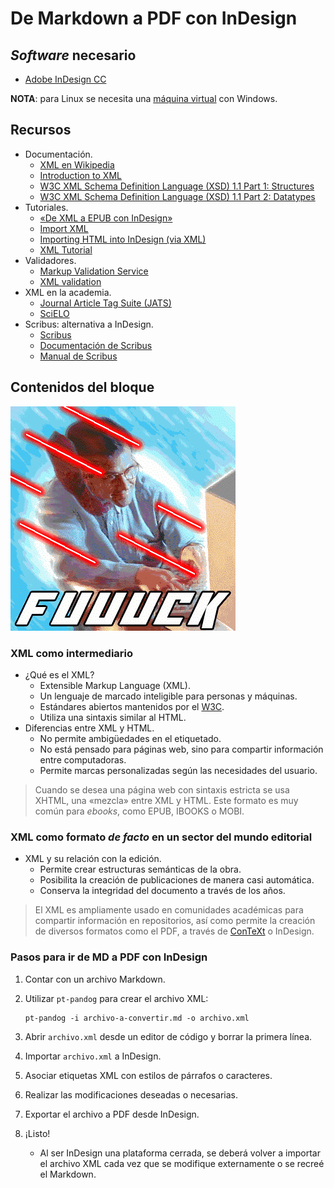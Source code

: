 # De Markdown a PDF con InDesign

## *Software* necesario

* [Adobe InDesign CC](https://www.adobe.com/la/products/indesign.html)

**NOTA**: para Linux se necesita una [máquina virtual](https://www.virtualbox.org/) con Windows.

## Recursos

* Documentación.
	* [XML en Wikipedia](https://en.wikipedia.org/wiki/XML)
	* [Introduction to XML](https://web.archive.org/web/20151016053704/http://wam.inrialpes.fr/courses/PG-MoSIG12/xml.pdf)
	* [W3C XML Schema Definition Language (XSD) 1.1 Part 1: Structures](https://www.w3.org/TR/xmlschema11-1/)
	* [W3C XML Schema Definition Language (XSD) 1.1 Part 2: Datatypes](https://www.w3.org/TR/xmlschema11-2/)
* Tutoriales.
	* [«De XML a EPUB con InDesign»](http://marianaeguaras.com/de-xml-a-epub-con-indesign/)
	* [Import XML](https://helpx.adobe.com/indesign/using/importing-xml.html)
	* [Importing HTML into InDesign (via XML)](http://networkcultures.org/digitalpublishing/2014/05/15/import-html-into-indesign-via-xml/)
	* [XML Tutorial](https://www.w3schools.com/xml/)
* Validadores.
	* [Markup Validation Service](https://validator.w3.org)
	* [XML validation](http://www.xmlvalidation.com/)
* XML en la academia.
	* [Journal Article Tag Suite (JATS)](https://jats.nlm.nih.gov/)
	* [SciELO](http://www.scielo.org.mx/scielo.php)
* Scribus: alternativa a InDesign.
	* [Scribus](https://www.scribus.net/)
	* [Documentación de Scribus](https://wiki.scribus.net/canvas/Help:TOC)
	* [Manual de Scribus](https://scribusdocs.files.wordpress.com/2011/05/scribus-manual-de-usuario.pdf)

## Contenidos del bloque

![](recursos/imagen08-01.gif)

### XML como intermediario

* ¿Qué es el XML?
	* Extensible Markup Language (XML).
	* Un lenguaje de marcado inteligible para personas y máquinas.
	* Estándares abiertos mantenidos por el [W3C](https://en.wikipedia.org/wiki/World_Wide_Web_Consortium).
	* Utiliza una sintaxis similar al HTML.
* Diferencias entre XML y HTML.
	* No permite ambigüedades en el etiquetado.
	* No está pensado para páginas web, sino para compartir información entre computadoras.
	* Permite marcas personalizadas según las necesidades del usuario.

> Cuando se desea una página web con sintaxis estricta se usa XHTML, una
«mezcla» entre XML y HTML. Este formato es muy común para *ebooks*, como EPUB,
IBOOKS o MOBI.

### XML como formato *de facto* en un sector del mundo editorial

* XML y su relación con la edición.
	* Permite crear estructuras semánticas de la obra.
	* Posibilita la creación de publicaciones de manera casi automática.
	* Conserva la integridad del documento a través de los años.
  
> El XML es ampliamente usado en comunidades académicas para compartir
información en repositorios, así como permite la creación de diversos
formatos como el PDF, a través de [ConTeXt](http://wiki.contextgarden.net/XML)
o InDesign.

### Pasos para ir de MD a PDF con InDesign

1. Contar con un archivo Markdown.
2. Utilizar `pt-pandog` para crear el archivo XML:

    ```
    pt-pandog -i archivo-a-convertir.md -o archivo.xml
    ```
    
3. Abrir `archivo.xml` desde un editor de código y borrar la primera línea.
4. Importar `archivo.xml` a InDesign.
5. Asociar etiquetas XML con estilos de párrafos o caracteres.
6. Realizar las modificaciones deseadas o necesarias.
7. Exportar el archivo a PDF desde InDesign.
8. ¡Listo!
	* Al ser InDesign una plataforma cerrada, se deberá volver a importar
  el archivo XML cada vez que se modifique externamente o se recreé el Markdown.
  
